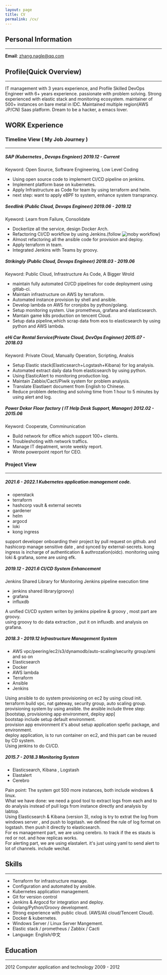 ```yaml
---
layout: page
title: CV
permalink: /cv/
---
```


## Personal Information
* * *

**Email**: zhang.nagle@qq.com

## Profile(Quick Overview)
* * *
IT management with 3 years experience, and Profile Skilled DevOps Engineer with 6+ years experience. passionate with problem solving. Strong experienced with elastic stack and monitoring ecosystem. maintainer of 500+ instances on bare metal in IDC. Maintained multiple region(AWS JP/CN) Saas platform. Dream to be a hacker, a emacs lover. 

## WORK Experience


### Timeline View ( My Job Journey )
* * *


##### SAP (Kubernetes , Devops Engnieer) 2019.12 - Current

Keyword: Open Source, Software Engineering, Low Level Coding

  - Using open source code to implement CI/CD pipeline on jenkins.
  - Implement platform base on kubernetes.
  - Apply Infrastructure as Code for team by using terraform and helm.
  - next step: want to apply eBPF to system, enhance system transprancy.

##### Seedlink (Public Cloud, Devops Engineer) 2019.06 - 2019.12

Kyeword: Learn from Failure, Consolidate

  - Dockerlize all the service, design Docker Arch.
  - Refactoring CI/CD workflow by using Jenkins.(follow ![moby](https://github.com/moby/moby/blob/master/Jenkinsfile) workflow)
  - Almost refactoring all the ansible code for provision and deploy.
  - Apply terraform in team.
  - Integrated Jenkins with Teams by groovy.

##### Strikingly (Public Cloud, Devops Engineer) 2018.03 - 2019.06

Keyword: Public Cloud, Infrastructure As Code, A Bigger Wrold

  - maintain fully automated CI/CD pipelines for code deployment using gitlab-ci. 
  - Maintain infrastructure on AWS by terraform.  
  - Automated instance provision by shell and ansible. 
  - Develop lambda on AWS for cronjobs by python/golang. 
  - Setup monitoring system. Use prometheus, grafana and elasticsearch. 
  - Mantain game k8s production on tencent Cloud. 
  - Setup data pipeline,which scrap data from eos to elasticsearch by using python and AWS lambda. 
   
##### eHi Car Rental Service(Private Cloud, DevOps Enginner) 2015.07 - 2018.03 

Keyword: Private Cloud, Manually Operation, Scripting, Analsis

  - Setup Elastic stack(Elasticsearch+Logstash+Kibana) for log analysis. 
  - Automated extract daily data from elasticsearch by using python. 
  - Using ElasticAlert to monitoring production log.  
  - Maintain Zabbix/Cacti/Piwik system for problem analysis. 
  - Translate Elastlaert document from English to Chinese. 
  - Reduce problem detecting and solving time from 1 hour to 5 minutes by using alert and log. 
    
##### Power Dekor Floor factory ( IT Help Desk Support, Manager)  2012.02 - 2015.06 

Keyword: Cooperate, Comminunication

  - Build network for office which support 100+ clients. 
  - Troubleshoting with network traffics. 
  - Manage IT depatment, wrote weekly report. 
  - Wrote powerpoint report for CEO. 

### Project View
***
##### 2021.6 - 2022.1 Kubernetes application management code.
  - openstack
  - terraform 
  - hashcorp vault & external secrets 
  - gardener
  - helm
  - argocd
  - loki
  - kong ingress

support developer onboarding their project by pull request on github. and hashicorp manage sensitive date , and synced by external-secrets. 
kong ingress is incharge of authentication & authrozation(oidc). 
monitoring using loki & grafana, some are using efk. 

##### 2019.12 - 2021.6 CI/CD System Enhancement

Jenkins Shared Library for Monitoring Jenkins pipeline execution time

  - jenkins shared library(groovy)
  - grafana 
  - influxdb

A unified CI/CD system writen by jenkins pipeline & groovy , most part are groovy.   
using groovy to do data extraction , put it on influxdb. and analysis on grafana.   

##### 2018.3 - 2019.12 Infrastructure Management System

  - AWS vpc/peering/ec2/s3/dynamodb/auto-scaling/security group/ami and so on
  - Elasticsearch
  - Docker
  - AWS lambda 
  - Terraform
  - Ansible
  - Jenkins

Using ansible to do system provisioning on ec2 by using cloud init.   
terraform build vpc, nat gateway, security group, auto scaling group.  
provisioning system by using ansible. the ansible include three step: [bootstap, provisioning app environment, deploy app]  
bootstap include setup default environment.   
provision app environment it's about setup application spefic package, and environment.  
deploy application, is to run container on ec2, and this part can be reused by CD system.  
Using jenkins to do CI/CD.  

##### 2015.7 - 2018.3 Monitoring System

  - Elasticsearch, Kibana , Logstash
  - Elastalert
  - Cerebro

Pain point: The system got 500 more instances, both include windows & linux.  
What we have done: we need a good tool to extract logs from each and to do analysis instead of pull logs from instance directly and analysis by labtop.  
Using Elasticsearch & Kibana (version 3), nxlog is try to extrat the log from windows server , and push to logstash. we defined the rule of log format on logstash. then push it directly to elasticsearch.  
For es management part, we are using cerebro. to track if the es stauts is red or not. and how replicas works.  
For alerting part, we are using elastalert. it's just using yaml to send alert to lot of channels. include wechat.    
 
## Skills 
* * *
  - Terraform for infrastructure manage. 
  - Configuration and automated by ansible. 
  - Kubernetes application management.
  - Git for version control 
  - Jenkins & Argocd for integration and deploy.
  - Golang/Python/Groovy development. 
  - Strong experience with public cloud. (AWS/Ali cloud/Tencent Cloud). 
  - Docker & kubernetes. 
  - Windows Server / Linux Server Mangement. 
  - Elastic stack / prometheus / Zabbix / Cacti 
  - Language: English/中文 
	  
## Education 
* * *
  2012  Computer application and technology 2009 - 2012 
